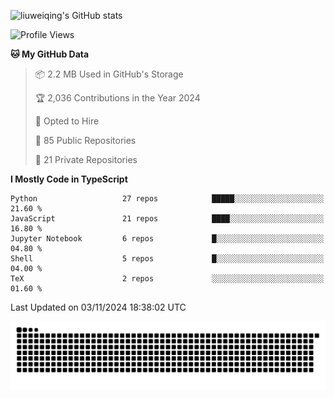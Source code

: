 ![liuweiqing's GitHub stats](https://github-readme-stats.vercel.app/api?username=14790897&show_icons=true&locale=cn&include_all_commits=true&count_private=true)

<!--START_SECTION:waka-->
![Profile Views](http://img.shields.io/badge/Profile%20Views-15-blue)

**🐱 My GitHub Data** 

> 📦 2.2 MB Used in GitHub's Storage 
 > 
> 🏆 2,036 Contributions in the Year 2024
 > 
> 💼 Opted to Hire
 > 
> 📜 85 Public Repositories 
 > 
> 🔑 21 Private Repositories 
 > 
**I Mostly Code in TypeScript** 

```text
Python                   27 repos            █████░░░░░░░░░░░░░░░░░░░░   21.60 % 
JavaScript               21 repos            ████░░░░░░░░░░░░░░░░░░░░░   16.80 % 
Jupyter Notebook         6 repos             █░░░░░░░░░░░░░░░░░░░░░░░░   04.80 % 
Shell                    5 repos             █░░░░░░░░░░░░░░░░░░░░░░░░   04.00 % 
TeX                      2 repos             ░░░░░░░░░░░░░░░░░░░░░░░░░   01.60 % 
```




 Last Updated on 03/11/2024 18:38:02 UTC
<!--END_SECTION:waka-->

<picture>
  <source media="(prefers-color-scheme: dark)" srcset="https://raw.githubusercontent.com/14790897/14790897/output/github-contribution-grid-snake-dark.svg" />
  <source media="(prefers-color-scheme: light)" srcset="https://raw.githubusercontent.com/14790897/14790897/output/github-contribution-grid-snake.svg" />
  <img alt="github-snake" src="https://raw.githubusercontent.com/14790897/14790897/output/github-contribution-grid-snake.svg" />
</picture>
